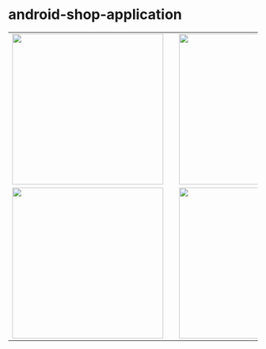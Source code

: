 # android-shop-application

<table>
  <tr>
    <td ><img width="305" src="https://user-images.githubusercontent.com/53342974/77829482-6e898b00-7133-11ea-9211-3056cb9e011f.png">
</td>
    <td width="30">
</td>
    <td><img width="305"  src="https://user-images.githubusercontent.com/53342974/77829487-72b5a880-7133-11ea-8ce3-2d77003b03c1.png">
</td>
  </tr>
    <tr>
    <td style="margin-right:5px;"><img width="305"  src="https://user-images.githubusercontent.com/53342974/77829489-76492f80-7133-11ea-9dce-b779abb8f105.png">

</td>
<td width="30">
</td>
    <td><img width="305"  src="https://user-images.githubusercontent.com/53342974/77829502-937dfe00-7133-11ea-9e79-0fddf98345e9.png">
</td>
  </tr>
 </table>

